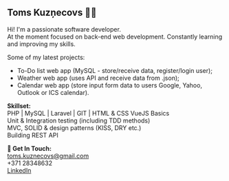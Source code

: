 ## Toms Kuzņecovs 🧑‍💻
Hi! I'm a passionate software developer.    
At the moment focused on back-end web development. Constantly learning and improving my skills.


Some of my latest projects:
- To-Do list web app (MySQL - store/receive data, register/login user);
- Weather web app (uses API and receive data from .json);
- Calendar web app (store input form data to users Google, Yahoo, Outlook or ICS calendar).

**Skillset:**  
PHP | MySQL | Laravel | GIT | HTML & CSS VueJS Basics  
Unit & Integration testing (including TDD methods)  
MVC, SOLID & design patterns (KISS, DRY etc.)   
Building REST API  


**📱 Get In Touch:**  
toms.kuznecovs@gmail.com   
+371 28348632  
[LinkedIn](https://www.linkedin.com/in/toms-kuznecovs/ "LinkedIn")  

